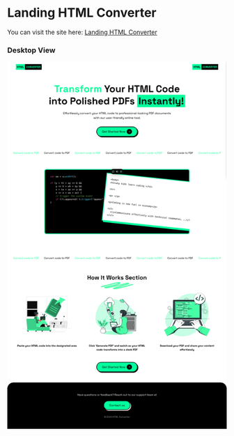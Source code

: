 # Landing HTML Converter

You can visit the site here: [Landing HTML Converter](https://landing-html-converter.vercel.app/)

### Desktop View
![Vista de escritorio](/public/desktop.png)
